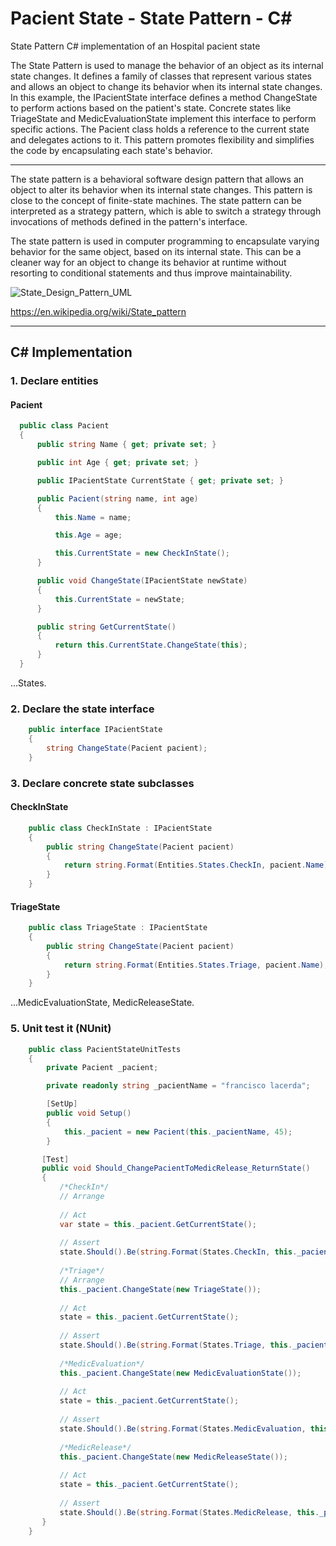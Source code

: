 # Pacient State - State Pattern - C#
State Pattern C# implementation of an Hospital pacient state

The State Pattern is used to manage the behavior of an object as its internal state changes. It defines a family of classes that represent various states and allows an object to change its behavior when its internal state changes. In this example, the IPacientState interface defines a method ChangeState to perform actions based on the patient's state. Concrete states like TriageState and MedicEvaluationState implement this interface to perform specific actions. The Pacient class holds a reference to the current state and delegates actions to it. This pattern promotes flexibility and simplifies the code by encapsulating each state's behavior.

------

The state pattern is a behavioral software design pattern that allows an object to alter its behavior when its internal state changes. This pattern is close to the concept of finite-state machines. The state pattern can be interpreted as a strategy pattern, which is able to switch a strategy through invocations of methods defined in the pattern's interface.

The state pattern is used in computer programming to encapsulate varying behavior for the same object, based on its internal state. This can be a cleaner way for an object to change its behavior at runtime without resorting to conditional statements and thus improve maintainability.

![State_Design_Pattern_UML](https://upload.wikimedia.org/wikipedia/commons/e/ec/W3sDesign_State_Design_Pattern_UML.jpg)

https://en.wikipedia.org/wiki/State_pattern

------

## C# Implementation

### 1. Declare entities 

#### Pacient
```c#
  public class Pacient
  {
      public string Name { get; private set; }

      public int Age { get; private set; }

      public IPacientState CurrentState { get; private set; }

      public Pacient(string name, int age)
      {
          this.Name = name;

          this.Age = age;

          this.CurrentState = new CheckInState();
      }

      public void ChangeState(IPacientState newState)
      {
          this.CurrentState = newState;
      }

      public string GetCurrentState()
      {
          return this.CurrentState.ChangeState(this);
      }
  }
```

...States.

### 2. Declare the state interface
```c#
    public interface IPacientState
    {
        string ChangeState(Pacient pacient);
    }
```

### 3. Declare concrete state subclasses

#### CheckInState
```c#
    public class CheckInState : IPacientState
    {
        public string ChangeState(Pacient pacient)
        {
            return string.Format(Entities.States.CheckIn, pacient.Name);
        }
    }
```

#### TriageState
```c#
    public class TriageState : IPacientState
    {
        public string ChangeState(Pacient pacient)
        {
            return string.Format(Entities.States.Triage, pacient.Name);
        }
    }
```

...MedicEvaluationState, MedicReleaseState.

### 5. Unit test it (NUnit)

```c#
    public class PacientStateUnitTests
    {
        private Pacient _pacient;

        private readonly string _pacientName = "francisco lacerda";

        [SetUp]
        public void Setup()
        {
            this._pacient = new Pacient(this._pacientName, 45);
        }

       [Test]
       public void Should_ChangePacientToMedicRelease_ReturnState()
       {
           /*CheckIn*/
           // Arrange
  
           // Act
           var state = this._pacient.GetCurrentState();
  
           // Assert
           state.Should().Be(string.Format(States.CheckIn, this._pacientName));
  
           /*Triage*/
           // Arrange
           this._pacient.ChangeState(new TriageState());
  
           // Act
           state = this._pacient.GetCurrentState();
  
           // Assert
           state.Should().Be(string.Format(States.Triage, this._pacientName));
  
           /*MedicEvaluation*/
           this._pacient.ChangeState(new MedicEvaluationState());
  
           // Act
           state = this._pacient.GetCurrentState();
  
           // Assert
           state.Should().Be(string.Format(States.MedicEvaluation, this._pacientName));
  
           /*MedicRelease*/
           this._pacient.ChangeState(new MedicReleaseState());
  
           // Act
           state = this._pacient.GetCurrentState();
  
           // Assert
           state.Should().Be(string.Format(States.MedicRelease, this._pacientName));
       }
    }
```
